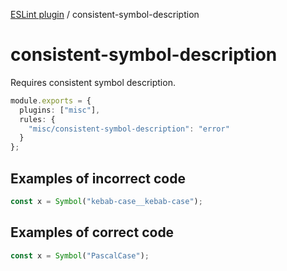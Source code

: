[ESLint plugin](https://ilyub.github.io/eslint-plugin/) / consistent-symbol-description

# consistent-symbol-description

Requires consistent symbol description.

```ts
module.exports = {
  plugins: ["misc"],
  rules: {
    "misc/consistent-symbol-description": "error"
  }
};
```

## Examples of incorrect code

```ts
const x = Symbol("kebab-case__kebab-case");
```

## Examples of correct code

```ts
const x = Symbol("PascalCase");
```